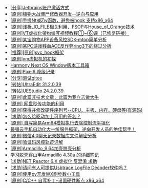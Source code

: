 + [[分享]Jetbrains账户激活方式](https://bbs.kanxue.com/thread-284298.htm)
+ [[原创]植物大战僵尸修改器开发--逆向与应用](https://bbs.kanxue.com/thread-284929.htm)
+ [[原创]手搓Nt*或Zw*函数，避免被hook 支持x86_x64](https://bbs.kanxue.com/thread-284264.htm)
+ [[原创]浅析_IO_FILE相关利用、FSOP与House_of_Orange技术](https://bbs.kanxue.com/thread-284331.htm)
+ [[原创]VT虚拟化架构编写视频教程①~⑥课（已修复链接）](https://bbs.kanxue.com/thread-211973.htm)
+ [[原创]某宝购物APP设备风控SDK-mtop简单分析](https://bbs.kanxue.com/thread-284241.htm)
+ [[原创]某PC游戏残血ACE反作弊ring3下的绕过分析](https://bbs.kanxue.com/thread-284667.htm)
+ [[推荐][原创]svc_hook框架](https://bbs.kanxue.com/thread-284713.htm)
+ [[原创]vm虚拟机的初探](https://bbs.kanxue.com/thread-284883.htm)
+ [Harmony Next OS Window版本工具箱](https://bbs.kanxue.com/thread-284829.htm)
+ [[原创]Pixel6 降级记录](https://bbs.kanxue.com/thread-282311.htm)
+ [[分享]测试gitee](https://bbs.kanxue.com/thread-284087.htm)
+ [[转帖]UltraEdit 31.2.0.39](https://bbs.kanxue.com/thread-284931.htm)
+ [[转帖]UEStudio 24.2.0.39](https://bbs.kanxue.com/thread-284930.htm)
+ [[原创]此篇非技术文章，此篇为我立志做大牛](https://bbs.kanxue.com/thread-284823.htm)
+ [[原创] 网盘秒传功能的利用](https://bbs.kanxue.com/thread-284783.htm)
+ [[原创]获得并修改硬件序列号--CPU、主板、内存、硬盘等(有源码)](https://bbs.kanxue.com/thread-282756.htm)
+ [[求助]怎么给驱动加上可用的签名？](https://bbs.kanxue.com/thread-284923.htm)
+ [[原创] 自写简易Arm64模拟执行去除控制流平坦化](https://bbs.kanxue.com/thread-284890.htm)
+ [最强云手机自动化大一统服务框架，逆向开发人员的绝佳帮手！](https://bbs.kanxue.com/thread-275820.htm)
+ [[原创]微信4.0聊天记录数据库文件解密分析](https://bbs.kanxue.com/thread-284417.htm)
+ [[原创]验证码风控轨迹详解](https://bbs.kanxue.com/thread-284933.htm)
+ [[原创]Armadillo_9.64加壳脱壳分析](https://bbs.kanxue.com/thread-284527.htm)
+ [学习脱壳穿山甲Armadillo 4.30a 的详细笔记](https://bbs.kanxue.com/thread-283486.htm)
+ [[求助]NET Reactor 6.X 虚拟化 反混淆 求助](https://bbs.kanxue.com/thread-284862.htm)
+ [[求助]请问有人可提供Usbtrace LogFile Decoder软件吗？](https://bbs.kanxue.com/thread-276854.htm)
+ [[原创]使用py开发WX刷步数小工具](https://bbs.kanxue.com/thread-284858.htm)
+ [[原创]C/C++ 自写补丁-设置硬件断点 x86_x64](https://bbs.kanxue.com/thread-283839.htm)
